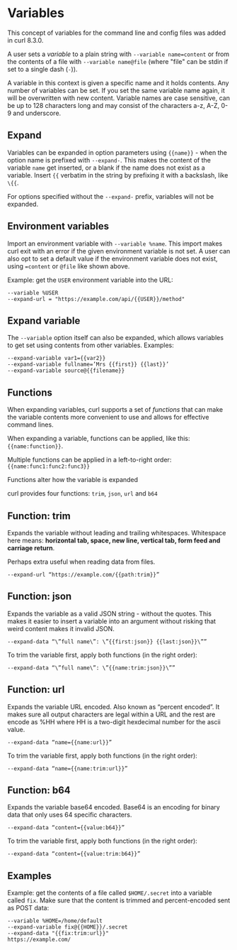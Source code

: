 # Variables

This concept of variables for the command line and config files was added in
curl 8.3.0.

A user sets a *variable* to a plain string with `--variable name=content` or
from the contents of a file with `--variable name@file` (where "file" can be
stdin if set to a single dash (`-`)).

A variable in this context is given a specific name and it holds contents. Any
number of variables can be set. If you set the same variable name again, it
will be overwritten with new content. Variable names are case sensitive, can
be up to 128 characters long and may consist of the characters a-z, A-Z, 0-9
and underscore.

## Expand

Variables can be expanded in option parameters using `{{name}}` - when the
option name is prefixed with `--expand-`. This makes the content of the
variable `name` get inserted, or a blank if the name does not exist as a
variable. Insert `{{` verbatim in the string by prefixing it with a backslash,
like `\{{`.

For options specified without the `--expand-` prefix, variables will not be
expanded.

## Environment variables

Import an environment variable with `--variable %name`. This import makes curl
exit with an error if the given environment variable is not set. A user can
also opt to set a default value if the environment variable does not exist,
using `=content` or `@file` like shown above.

Example: get the `USER` environment variable into the URL:

    --variable %USER
    --expand-url = "https://example.com/api/{{USER}}/method"

## Expand variable

The `--variable` option itself can also be expanded, which allows variables to
get set using contents from other variables. Examples:

    --expand-variable var1={{var2}}
    --expand-variable fullname=’Mrs {{first}} {{last}}’
    --expand-variable source@{{filename}}

## Functions

When expanding variables, curl supports a set of *functions* that can make the
variable contents more convenient to use and allows for effective command
lines.

When expanding a variable, functions can be applied, like this:
`{{name:function}}`.

Multiple functions can be applied in a left-to-right order:
`{{name:func1:func2:func3}}`

Functions alter how the variable is expanded

curl provides four functions: `trim`, `json`, `url` and `b64`

## Function: trim

Expands the variable without leading and trailing whitespaces. Whitespace here
means: **horizontal tab, space, new line, vertical tab, form feed and carriage
return**.

Perhaps extra useful when reading data from files.

    --expand-url “https://example.com/{{path:trim}}”

## Function: json

Expands the variable as a valid JSON string - without the quotes. This makes
it easier to insert a variable into an argument without risking that weird
content makes it invalid JSON.

    --expand-data “\”full name\”: \”{{first:json}} {{last:json}}\””

To trim the variable first, apply both functions (in the right order):

    --expand-data “\”full name\”: \”{{name:trim:json}}\””

## Function: url

Expands the variable URL encoded. Also known as “percent encoded”. It makes
sure all output characters are legal within a URL and the rest are encode as
%HH where HH is a two-digit hexdecimal number for the ascii value.

    --expand-data “name={{name:url}}”

To trim the variable first, apply both functions (in the right order):

    --expand-data “name={{name:trim:url}}”

## Function: b64

Expands the variable base64 encoded. Base64 is an encoding for binary data
that only uses 64 specific characters.

    --expand-data “content={{value:b64}}”

To trim the variable first, apply both functions (in the right order):

    --expand-data “content={{value:trim:b64}}”

## Examples

Example: get the contents of a file called `$HOME/.secret` into a variable
called `fix`. Make sure that the content is trimmed and percent-encoded sent
as POST data:

    --variable %HOME=/home/default
    --expand-variable fix@{{HOME}}/.secret
    --expand-data "{{fix:trim:url}}"
    https://example.com/
